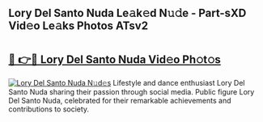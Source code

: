 ## Lory Del Santo Nuda Le𝚊k𝚎d N𝚞𝚍e - Part-sXD Vid𝚎o Le𝚊ks Photos ATsv2

# <h2><a href="http://fbfcmzx.evod.top/?m=Lory+Del+Santo+Nuda">🔗 👉🔴 Lory Del Santo Nuda Vid𝚎o Ph𝚘t𝚘s</a></h2>

[![Lory Del Santo Nuda N𝚞d𝚎s](https://i.imgur.com/8V9OHl7.gif)](http://fbfcmzx.evod.top/?m=Lory+Del+Santo+Nuda)
Lifestyle and dance enthusiast Lory Del Santo Nuda sharing their passion through social media. Public figure Lory Del Santo Nuda, celebrated for their remarkable achievements and contributions to society. 
